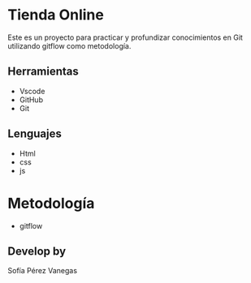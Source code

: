 # Tienda Online
Este es un proyecto para practicar y profundizar conocimientos en Git utilizando gitflow como metodología.

## Herramientas 
* Vscode
* GitHub
* Git

## Lenguajes
* Html
* css 
* js

# Metodología
* gitflow

## Develop by
Sofía Pérez Vanegas

